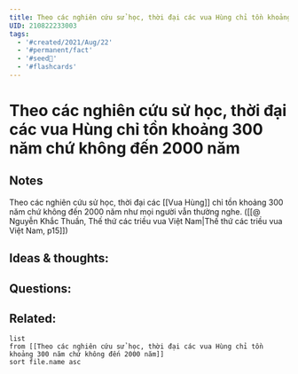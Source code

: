 ```yaml
---
title: Theo các nghiên cứu sử học, thời đại các vua Hùng chỉ tồn khoảng 300 năm chứ không đến 2000 năm
UID: 210822233003
tags:
  - '#created/2021/Aug/22'
  - '#permanent/fact'
  - '#seed🥜'
  - '#flashcards'
---
```

# Theo các nghiên cứu sử học, thời đại các vua Hùng chỉ tồn khoảng 300 năm chứ không đến 2000 năm

## Notes
Theo các nghiên cứu sử học, thời đại các [[Vua Hùng]] chỉ tồn khoảng 300 năm chứ không đến 2000 năm như mọi người vẫn thường nghe. ([[@ Nguyễn Khắc Thuần, Thế thứ các triều vua Việt Nam|Thế thứ các triều vua Việt Nam, p15]])

## Ideas & thoughts:


## Questions:


## Related:
```dataview
list
from [[Theo các nghiên cứu sử học, thời đại các vua Hùng chỉ tồn khoảng 300 năm chứ không đến 2000 năm]]
sort file.name asc
```
